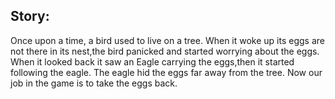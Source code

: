 Story:
-----
Once upon a time, a bird used to live on a tree. When it woke up its eggs are not there in its nest,the bird panicked and started worrying about the eggs. When it looked back it saw an Eagle carrying the eggs,then it started following the eagle. The eagle hid the eggs far away from the tree. Now our job in the game is to take the eggs back.